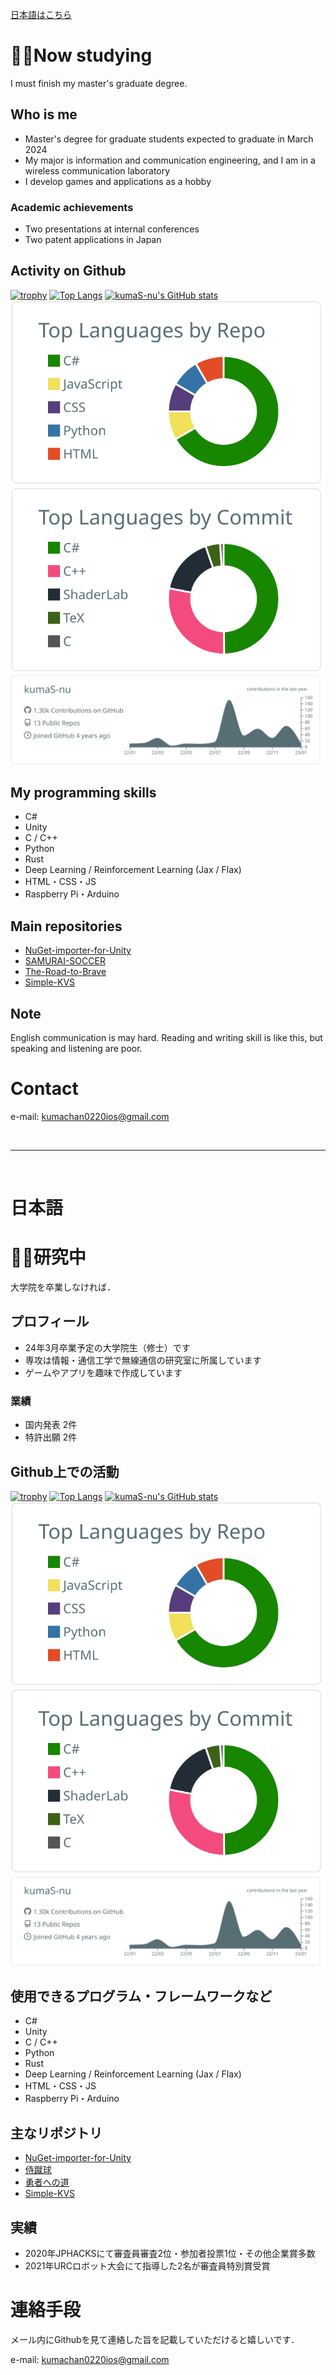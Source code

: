 [日本語はこちら](#日本語)

# 👨‍🔬Now studying 

I must finish my master's graduate degree.

## Who is me

- Master's degree for graduate students expected to graduate in March 2024
- My major is information and communication engineering, and I am in a wireless communication laboratory
- I develop games and applications as a hobby

### Academic achievements

- Two presentations at internal conferences
- Two patent applications in Japan

## Activity on Github

[![trophy](https://github-profile-trophy.vercel.app/?username=kumaS-nu)](https://github.com/ryo-ma/github-profile-trophy)
[![Top Langs](https://github-readme-stats.vercel.app/api/top-langs/?username=kumaS-nu&layout=compact)](https://github.com/anuraghazra/github-readme-stats)
[![kumaS-nu's GitHub stats](https://github-readme-stats.vercel.app/api?username=kumaS-nu&count_private=true)](https://github.com/anuraghazra/github-readme-stats)
![kumaS-nu's GitHub repos per language](https://raw.githubusercontent.com/kumaS-nu/my-github-status/master/profile-summary-card-output/default/1-repos-per-language.svg)
![kumaS-nu's GitHub most commit language](https://raw.githubusercontent.com/kumaS-nu/my-github-status/master/profile-summary-card-output/default/2-most-commit-language.svg)
![kumaS-nu's GitHub profile details](https://raw.githubusercontent.com/kumaS-nu/my-github-status/master/profile-summary-card-output/default/0-profile-details.svg)

## My programming skills

- C#
- Unity
- C / C++
- Python
- Rust
- Deep Learning / Reinforcement Learning (Jax / Flax)
- HTML・CSS・JS
- Raspberry Pi・Arduino

## Main repositories

- [NuGet-importer-for-Unity](https://github.com/kumaS-nu/NuGet-importer-for-Unity)
- [SAMURAI-SOCCER](https://github.com/watson70percent/SAMURAI-SOCCER)
- [The-Road-to-Brave](https://github.com/kumaS-nu/The-Road-to-Brave)
- [Simple-KVS](https://github.com/kumaS-nu/Simple-KVS)

## Note

English communication is may hard. Reading and writing skill is like this, but speaking and listening are poor.

# Contact

e-mail: kumachan0220ios@gmail.com

<br>
<hr>
<br>

# 日本語

# 👨‍🔬研究中

大学院を卒業しなければ．

## プロフィール

- 24年3月卒業予定の大学院生（修士）です
- 専攻は情報・通信工学で無線通信の研究室に所属しています
- ゲームやアプリを趣味で作成しています

### 業績

- 国内発表 2件
- 特許出願 2件

## Github上での活動

[![trophy](https://github-profile-trophy.vercel.app/?username=kumaS-nu)](https://github.com/ryo-ma/github-profile-trophy)
[![Top Langs](https://github-readme-stats.vercel.app/api/top-langs/?username=kumaS-nu&layout=compact)](https://github.com/anuraghazra/github-readme-stats)
[![kumaS-nu's GitHub stats](https://github-readme-stats.vercel.app/api?username=kumaS-nu&count_private=true)](https://github.com/anuraghazra/github-readme-stats)
![kumaS-nu's GitHub repos per language](https://raw.githubusercontent.com/kumaS-nu/my-github-status/master/profile-summary-card-output/default/1-repos-per-language.svg)
![kumaS-nu's GitHub most commit language](https://raw.githubusercontent.com/kumaS-nu/my-github-status/master/profile-summary-card-output/default/2-most-commit-language.svg)
![kumaS-nu's GitHub profile details](https://raw.githubusercontent.com/kumaS-nu/my-github-status/master/profile-summary-card-output/default/0-profile-details.svg)

## 使用できるプログラム・フレームワークなど

- C#
- Unity
- C / C++
- Python
- Rust
- Deep Learning / Reinforcement Learning (Jax / Flax)
- HTML・CSS・JS
- Raspberry Pi・Arduino

## 主なリポジトリ

- [NuGet-importer-for-Unity](https://github.com/kumaS-nu/NuGet-importer-for-Unity)
- [侍蹴球](https://github.com/watson70percent/SAMURAI-SOCCER)
- [勇者への道](https://github.com/kumaS-nu/The-Road-to-Brave)
- [Simple-KVS](https://github.com/kumaS-nu/Simple-KVS)

## 実績

- 2020年JPHACKSにて審査員審査2位・参加者投票1位・その他企業賞多数
- 2021年URCロボット大会にて指導した2名が審査員特別賞受賞

# 連絡手段

メール内にGithubを見て連絡した旨を記載していただけると嬉しいです．

e-mail: kumachan0220ios@gmail.com
